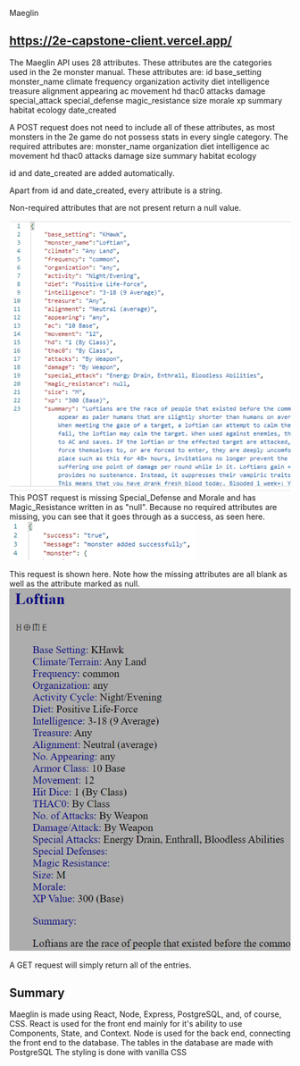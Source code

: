 Maeglin

https://2e-capstone-client.vercel.app/
---

The Maeglin API uses 28 attributes.  These attributes are the categories used in the 
2e monster manual.  These attributes are: 
id
base_setting
monster_name
climate
frequency
organization
activity
diet
intelligence
treasure
alignment
appearing
ac
movement
hd
thac0
attacks
damage
special_attack
special_defense
magic_resistance
size
morale
xp
summary
habitat
ecology
date_created

A POST request does not need to include all of these attributes, as most monsters in the 
2e game do not possess stats in every single category.  The required attributes are: 
monster_name
organization
diet
intelligence
ac
movement
hd
thac0
attacks
damage
size
summary
habitat
ecology


id and date_created are added automatically.

Apart from id and date_created, every attribute is a string.

Non-required attributes that are not present return a null value.


<img src=postmanScreenshot1.PNG alt='screenshot of a post request' />
This POST request is missing Special_Defense and Morale and has Magic_Resistance written 
in as "null".  Because no required attributes are missing, you can see that it goes through as a 
success, as seen here.  
<img src=postmanScreenshot2.PNG alt='screenshot of a successful post request' />


This request is shown here.  Note how the missing attributes are all blank as well as the 
attribute marked as null.
<img src=finalAPIScreenshot.PNG alt='how it looks on page' />



A GET request will simply return all of the entries.


Summary
---

Maeglin is made using React, Node, Express, PostgreSQL, and, of course, CSS.
React is used for the front end mainly for it's ability to use Components, State, and Context.
Node is used for the back end, connecting the front end to the database.
The tables in the database are made with PostgreSQL
The styling is done with vanilla CSS
